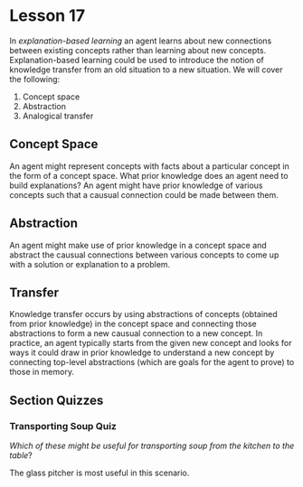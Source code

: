 # Lesson 17

In _explanation-based learning_ an agent learns about new connections between existing concepts rather than learning about new concepts. Explanation-based learning could be used to introduce the notion of knowledge transfer from an old situation to a new situation. We will cover the following:

1. Concept space
2. Abstraction
3. Analogical transfer

## Concept Space

An agent might represent concepts with facts about a particular concept in the form of a concept space. What prior knowledge does an agent need to build explanations? An agent might have prior knowledge of various concepts such that a causual connection could be made between them.

## Abstraction

An agent might make use of prior knowledge in a concept space and abstract the causual connections between various concepts to come up with a solution or explanation to a problem.

## Transfer

Knowledge transfer occurs by using abstractions of concepts (obtained from prior knowledge) in the concept space and connecting those abstractions to form a new causual connection to a new concept. In practice, an agent typically starts from the given new concept and looks for ways it could draw in prior knowledge to understand a new concept by connecting top-level abstractions (which are goals for the agent to prove) to those in memory.

## Section Quizzes

### Transporting Soup Quiz

_Which of these might be useful for transporting soup from the kitchen to the table_?

The glass pitcher is most useful in this scenario.
